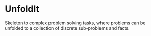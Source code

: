 # UnfoldIt
Skeleton to complex problem solving tasks, where problems can be unfolded to a collection of discrete sub-problems and facts.
